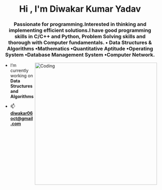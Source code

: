 <h1 align="center">Hi , I'm Diwakar Kumar Yadav</h1>
<h3 align="center">Passionate for programming.Interested in thinking and implementing efficient solutions.I have good programming skills in C/C++ and Python, Problem Solving skills and thorough with Computer fundamentals. • Data Structures & Algorithms •Mathematics •Quantitative Aptitude •Operating System •Database Management System •Computer Network.</h3>
<img align="right" alt="Coding" width="400" src="https://camo.githubusercontent.com/97d0c0c4209208d8ec9573c7e213e05872a9f59b703868647b559b77af601cc6/68747470733a2f2f692e70696e696d672e636f6d2f6f726967696e616c732f65382f66342f35332f65386634353334363961336563393765636433353464663436356437333931332e676966">

- I’m currently working on **Data Structures and Algorithms**

- 📫 **diwakar06oct@gmail.com**
